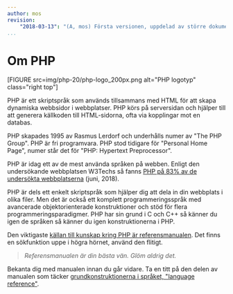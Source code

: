 ```yaml
---
author: mos
revision:
    "2018-03-13": "(A, mos) Första versionen, uppdelad av större dokument."
...
```

Om PHP
=======================

[FIGURE src=img/php-20/php-logo_200px.png alt="PHP logotyp" class="right top"]

PHP är ett skriptspråk som används tillsammans med HTML för att skapa dynamiska webbsidor i webbplatser. PHP körs på serversidan och hjälper till att generera källkoden till HTML-sidorna, ofta via kopplingar mot en databas. 

PHP skapades 1995 av Rasmus Lerdorf och underhålls numer av "The PHP Group". PHP är fri programvara. PHP stod tidigare för "Personal Home Page", numer står det för "PHP: Hypertext Preprocessor".

PHP är idag ett av de mest använda språken på webben. Enligt den undersökande webbplatsen W3Techs så fanns [PHP på 83% av de undersökta webbplatserna](http://w3techs.com/technologies/overview/programming_language/all) (juni, 2018). 

PHP är dels ett enkelt skriptspråk som hjälper dig att dela in din webbplats i olika filer. Men det är också ett komplett programmeringsspråk med avancerade objektorienterade konstruktioner och stöd för flera programmeringsparadigmer. PHP har sin grund i C och C++ så känner du igen de språken så känner du igen konstruktionerna i PHP.

Den viktigaste [källan till kunskap kring PHP är referensmanualen](http://php.net/manual/en/). Det finns en sökfunktion uppe i högra hörnet, använd den flitigt.

> *Referensmanualen är din bästa vän. Glöm aldrig det.*

Bekanta dig med manualen innan du går vidare. Ta en titt på den delen av manualen som täcker [grundkonstruktionerna i språket, "language reference"](http://php.net/manual/en/langref.php).
